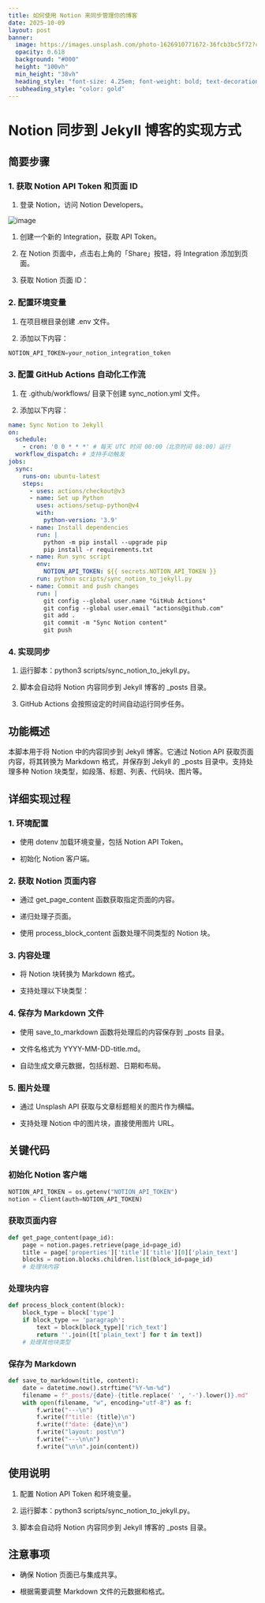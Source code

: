 ```yaml
---
title: 如何使用 Notion 来同步管理你的博客
date: 2025-10-09
layout: post
banner:
  image: https://images.unsplash.com/photo-1626910771672-36fcb3bc5f72?crop=entropy&cs=tinysrgb&fit=max&fm=jpg&ixid=M3w2OTIwMzJ8MHwxfHJhbmRvbXx8fHx8fHx8fDE3NTk5OTg1MDB8&ixlib=rb-4.1.0&q=80&w=1080
  opacity: 0.618
  background: "#000"
  height: "100vh"
  min_height: "38vh"
  heading_style: "font-size: 4.25em; font-weight: bold; text-decoration: underline"
  subheading_style: "color: gold"
---
```


# Notion 同步到 Jekyll 博客的实现方式

## 简要步骤

### 1. 获取 Notion API Token 和页面 ID

1. 登录 Notion，访问 Notion Developers。

![image](https://prod-files-secure.s3.us-west-2.amazonaws.com/a7a0cc5a-89b9-4cda-8686-1fba0ca52f40/d19c1afe-dea5-4312-9333-786b0ba83054/image.png?X-Amz-Algorithm=AWS4-HMAC-SHA256&X-Amz-Content-Sha256=UNSIGNED-PAYLOAD&X-Amz-Credential=ASIAZI2LB466UDXKDFAZ%2F20251009%2Fus-west-2%2Fs3%2Faws4_request&X-Amz-Date=20251009T082818Z&X-Amz-Expires=3600&X-Amz-Security-Token=IQoJb3JpZ2luX2VjEDgaCXVzLXdlc3QtMiJIMEYCIQDudXbC%2Bcoh6oAVvbWFaHVWAHYVHmv7k6iEooiuP5f8CAIhAMvJ40JR9ZRuEe3tYNI07U7D4N6WryEBH9g4uUga5mIWKogECNH%2F%2F%2F%2F%2F%2F%2F%2F%2F%2FwEQABoMNjM3NDIzMTgzODA1IgzWj6hRUQ8MzatfpL0q3ANvxpVn7qPnLBHPWIDwu0xioXC0Bz1xFHYZ1sny1eJgMBWmVJb%2Fg8UW2c3E1VF7gPvWJ%2Fx%2F%2FSgYf74ICGYuJBuDeQNAbSiRrND8jaeSqdUXDA7QFgJPOnfcXpcbZ6YDgT%2BYbahtgQ8lZycwansucVVH9tuUpiw4RA54%2FktYrc8o1jg3BYoX%2FBMOvG%2BSvj7OwLDhG%2Fo5%2BoaJXyjaMNeGmTVWzy3VswjGPdTLTLn92vpnZLYeL9rwLeqJHENQlvbpTlkTzwPJCP9cb84LYx0Y0UYPKIV4F2EBUDbJyLCMU7%2B6%2BVqRRcrsOo2Nf8Apbvb1a390AB7jg99TV4luUV9VISCUEEH8EVT1eJKa4MoD0qdr2YcPFb9Q3SeKEAA601TB9NHYgOsO7RMIboOdcQP1HT991HzNBAdNRDwB1cvLrJ2u8BS7F1RPIGqBlvWWT3tEizwwt2jlwQGaRr29awq0JAhA7J7BrhYbqYTVDPcaZZjc2n5VK4yj2yPqD82WmnNNdQfZVQtYrcFpD9Z7%2BwiLEf0f5kcK8LKEdPDEgaqj7rwhUp7teflA826wroFMgABbQifyicqVummJarVItmIF2fBI81QDIw9d%2FtB6BhfdiXmm10BVh1F1jvfytRQXgDCp253HBjqkAUGALfiCN7A3kmDRAhYuG5HjIJGiHdvXYAankOHi1%2F8dIp6l1pQKIX20tUgJ2mipi2xLrQxw3WxLLUUVjs3l%2B0YCeuzLVL5UvSBb44t6pb9%2FDrcjpLdEVE5VGmZQ0B%2F1fjEflyoLmdCu3JnAGZISN01wogCjgAXUb3JunWs7AaG3AdYOHAJnBQ8P4Mur%2Bioxcf62WV0qQ%2BNWllWB5efQZPqrNVJr&X-Amz-Signature=561e8bda4a113e322836794348edb564d6a36ad6ef143b0588264cd8449f7002&X-Amz-SignedHeaders=host&x-amz-checksum-mode=ENABLED&x-id=GetObject)

1. 创建一个新的 Integration，获取 API Token。

1. 在 Notion 页面中，点击右上角的「Share」按钮，将 Integration 添加到页面。

1. 获取 Notion 页面 ID：


### 2. 配置环境变量

1. 在项目根目录创建 .env 文件。

1. 添加以下内容：

```javascript
NOTION_API_TOKEN=your_notion_integration_token
```

### 3. 配置 GitHub Actions 自动化工作流

1. 在 .github/workflows/ 目录下创建 sync_notion.yml 文件。

1. 添加以下内容：

```yaml
name: Sync Notion to Jekyll
on:
  schedule:
    - cron: '0 0 * * *' # 每天 UTC 时间 00:00（北京时间 08:00）运行
  workflow_dispatch: # 支持手动触发
jobs:
  sync:
    runs-on: ubuntu-latest
    steps:
      - uses: actions/checkout@v3
      - name: Set up Python
        uses: actions/setup-python@v4
        with:
          python-version: '3.9'
      - name: Install dependencies
        run: |
          python -m pip install --upgrade pip
          pip install -r requirements.txt
      - name: Run sync script
        env:
          NOTION_API_TOKEN: ${{ secrets.NOTION_API_TOKEN }}
        run: python scripts/sync_notion_to_jekyll.py
      - name: Commit and push changes
        run: |
          git config --global user.name "GitHub Actions"
          git config --global user.email "actions@github.com"
          git add .
          git commit -m "Sync Notion content"
          git push
```

### 4. 实现同步

1. 运行脚本：python3 scripts/sync_notion_to_jekyll.py。

1. 脚本会自动将 Notion 内容同步到 Jekyll 博客的 _posts 目录。

1. GitHub Actions 会按照设定的时间自动运行同步任务。

## 功能概述

本脚本用于将 Notion 中的内容同步到 Jekyll 博客。它通过 Notion API 获取页面内容，将其转换为 Markdown 格式，并保存到 Jekyll 的 _posts 目录中。支持处理多种 Notion 块类型，如段落、标题、列表、代码块、图片等。

## 详细实现过程

### 1. 环境配置

- 使用 dotenv 加载环境变量，包括 Notion API Token。

- 初始化 Notion 客户端。

### 2. 获取 Notion 页面内容

- 通过 get_page_content 函数获取指定页面的内容。

- 递归处理子页面。

- 使用 process_block_content 函数处理不同类型的 Notion 块。

### 3. 内容处理

- 将 Notion 块转换为 Markdown 格式。

- 支持处理以下块类型：


### 4. 保存为 Markdown 文件

- 使用 save_to_markdown 函数将处理后的内容保存到 _posts 目录。

- 文件名格式为 YYYY-MM-DD-title.md。

- 自动生成文章元数据，包括标题、日期和布局。

### 5. 图片处理

- 通过 Unsplash API 获取与文章标题相关的图片作为横幅。

- 支持处理 Notion 中的图片块，直接使用图片 URL。

## 关键代码

### 初始化 Notion 客户端

```python
NOTION_API_TOKEN = os.getenv("NOTION_API_TOKEN")
notion = Client(auth=NOTION_API_TOKEN)
```

### 获取页面内容

```python
def get_page_content(page_id):
    page = notion.pages.retrieve(page_id=page_id)
    title = page['properties']['title']['title'][0]['plain_text']
    blocks = notion.blocks.children.list(block_id=page_id)
    # 处理块内容
```

### 处理块内容

```python
def process_block_content(block):
    block_type = block['type']
    if block_type == 'paragraph':
        text = block[block_type]['rich_text']
        return ''.join([t['plain_text'] for t in text])
    # 处理其他块类型
```

### 保存为 Markdown

```python
def save_to_markdown(title, content):
    date = datetime.now().strftime("%Y-%m-%d")
    filename = f"_posts/{date}-{title.replace(' ', '-').lower()}.md"
    with open(filename, "w", encoding="utf-8") as f:
        f.write("---\n")
        f.write(f"title: {title}\n")
        f.write(f"date: {date}\n")
        f.write("layout: post\n")
        f.write("---\n\n")
        f.write("\n\n".join(content))
```

## 使用说明

1. 配置 Notion API Token 和环境变量。

1. 运行脚本：python3 scripts/sync_notion_to_jekyll.py。

1. 脚本会自动将 Notion 内容同步到 Jekyll 博客的 _posts 目录。

## 注意事项

- 确保 Notion 页面已与集成共享。

- 根据需要调整 Markdown 文件的元数据和格式。